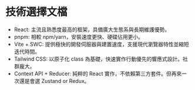 # 技術選擇文檔

- React: 主流且熟悉度最高的框架，具備廣大生態系與長期維護優勢。
- pnpm: 相較 npm/yarn，安裝速度更快、硬碟佔用更小。
- Vite + SWC: 提供極快的開發伺服器與建置速度，支援現代瀏覽器特性並縮短迭代時間。
- Tailwind CSS: 以原子化 class 為基礎，快速實作行動優先的響應式設計。社群龐大。
- Context API + Reducer: 純粹的 React 實作，不依賴第三方套件。但再來一次還是會選 Zustand or Redux。
